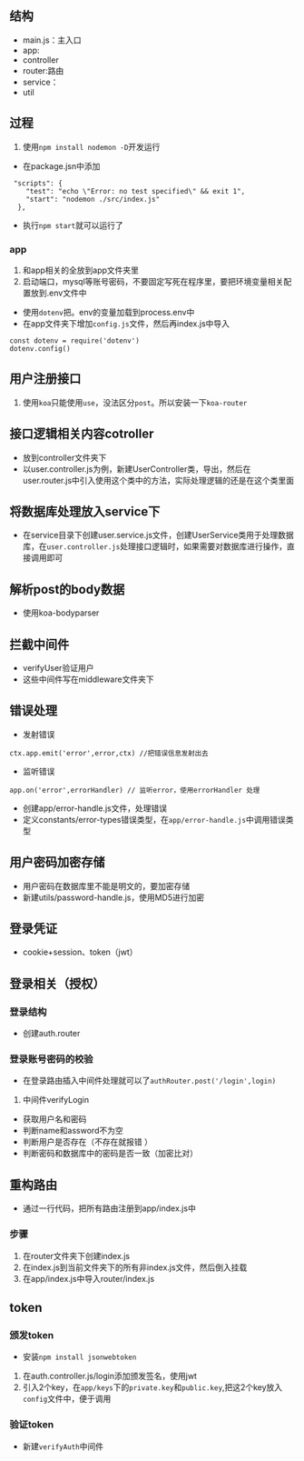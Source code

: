 ## 结构
* main.js：主入口
* app:
* controller
* router:路由
* service：
* util
## 过程
1. 使用`npm install nodemon -D`开发运行
* 在package.jsn中添加
```
 "scripts": {
    "test": "echo \"Error: no test specified\" && exit 1",
    "start": "nodemon ./src/index.js"
  },
```
* 执行`npm start`就可以运行了
### app
1. 和app相关的全放到app文件夹里
2. 启动端口，mysql等账号密码，不要固定写死在程序里，要把环境变量相关配置放到.env文件中
* 使用`dotenv`把。env的变量加载到process.env中
* 在app文件夹下增加`config.js`文件，然后再index.js中导入
```
const dotenv = require('dotenv')
dotenv.config()
```
## 用户注册接口
1. 使用`koa`只能使用`use`，没法区分`post`。所以安装一下`koa-router`
## 接口逻辑相关内容cotroller
* 放到controller文件夹下
* 以user.controller.js为例，新建UserController类，导出，然后在user.router.js中引入使用这个类中的方法，实际处理逻辑的还是在这个类里面
## 将数据库处理放入service下
* 在service目录下创建user.service.js文件，创建UserService类用于处理数据库，在`user.controller.js`处理接口逻辑时，如果需要对数据库进行操作，直接调用即可
## 解析post的body数据
* 使用koa-bodyparser
## 拦截中间件
* verifyUser验证用户
* 这些中间件写在middleware文件夹下
## 错误处理
* 发射错误
```
ctx.app.emit('error',error,ctx) //把错误信息发射出去
```
* 监听错误
```
app.on('error',errorHandler) // 监听error，使用errorHandler 处理

```
* 创建app/error-handle.js文件，处理错误
* 定义constants/error-types错误类型，在`app/error-handle.js`中调用错误类型
## 用户密码加密存储
* 用户密码在数据库里不能是明文的，要加密存储
* 新建utils/password-handle.js，使用MD5进行加密
## 登录凭证
* cookie+session、token（jwt）
## 登录相关（授权）
### 登录结构
* 创建auth.router
### 登录账号密码的校验
* 在登录路由插入中间件处理就可以了`authRouter.post('/login',login)`
1. 中间件verifyLogin
* 获取用户名和密码
* 判断name和assword不为空
* 判断用户是否存在（不存在就报错 ）
* 判断密码和数据库中的密码是否一致（加密比对）
## 重构路由
* 通过一行代码，把所有路由注册到app/index.js中
### 步骤
1. 在router文件夹下创建index.js
2. 在index.js到当前文件夹下的所有非index.js文件，然后倒入挂载
3. 在app/index.js中导入router/index.js
## token
### 颁发token
* 安装`npm install jsonwebtoken`
1. 在auth.controller.js/login添加颁发签名，使用jwt
2. 引入2个key，在`app/keys`下的`private.key`和`public.key`,把这2个key放入`config`文件中，便于调用
### 验证token
* 新建`verifyAuth`中间件